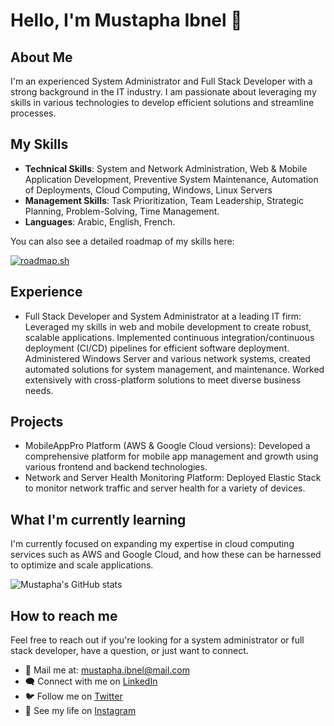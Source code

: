 # Hello, I'm Mustapha Ibnel 👋

## About Me
I'm an experienced System Administrator and Full Stack Developer with a strong background in the IT industry. I am passionate about leveraging my skills in various technologies to develop efficient solutions and streamline processes.

## My Skills
- **Technical Skills**: System and Network Administration, Web & Mobile Application Development, Preventive System Maintenance, Automation of Deployments, Cloud Computing, Windows, Linux Servers
- **Management Skills**: Task Prioritization, Team Leadership, Strategic Planning, Problem-Solving, Time Management.
- **Languages**: Arabic, English, French.

You can also see a detailed roadmap of my skills here:

[![roadmap.sh](https://api.roadmap.sh/v1-badge/wide/64b5f7f40a49b0be0ed77f8b?variant=dark&roadmaps=full-stack%2Cfrontend%2Cbackend%2Cdevops)](https://roadmap.sh)

## Experience
- Full Stack Developer and System Administrator at a leading IT firm: Leveraged my skills in web and mobile development to create robust, scalable applications. Implemented continuous integration/continuous deployment (CI/CD) pipelines for efficient software deployment. Administered Windows Server and various network systems, created automated solutions for system management, and maintenance. Worked extensively with cross-platform solutions to meet diverse business needs.

## Projects
- MobileAppPro Platform (AWS & Google Cloud versions): Developed a comprehensive platform for mobile app management and growth using various frontend and backend technologies.
- Network and Server Health Monitoring Platform: Deployed Elastic Stack to monitor network traffic and server health for a variety of devices.

## What I'm currently learning 
I'm currently focused on expanding my expertise in cloud computing services such as AWS and Google Cloud, and how these can be harnessed to optimize and scale applications.

![Mustapha's GitHub stats](https://github-readme-stats.vercel.app/api?username=mustaphaibnel&show_icons=true&theme=tokyonight)

## How to reach me 
Feel free to reach out if you're looking for a system administrator or full stack developer, have a question, or just want to connect.

- 📧 Mail me at: mustapha.ibnel@mail.com
- 🗨️ Connect with me on [LinkedIn](https://linkedin.com/in/mustaphaibnel)
- 🐦 Follow me on [Twitter](https://twitter.com/mustaphaibnel)
- 📸 See my life on [Instagram](https://instagram.com/mustaphaibnel)
